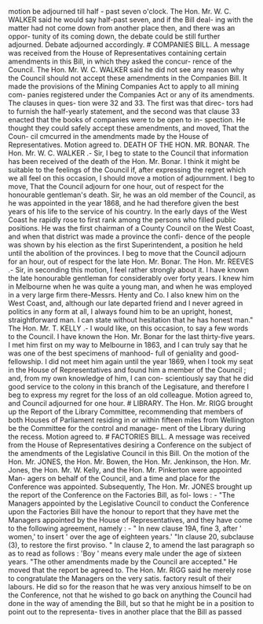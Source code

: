 motion be adjourned till half - past seven o'clock. The Hon. Mr. W. C. WALKER said he would say half-past seven, and if the Bill deal- ing with the matter had not come down from another place then, and there was an oppor- tunity of its coming down, the debate could be still further adjourned. Debate adjourned accordingly. # COMPANIES BILL. A message was received from the House of Representatives containing certain amendments in this Bill, in which they asked the concur- rence of the Council. The Hon. Mr. W. C. WALKER said he did not see any reason why the Council should not accept these amendments in the Companies Bill. It made the provisions of the Mining Companies Act to apply to all mining com- panies registered under the Companies Act or any of its amendments. The clauses in ques- tion were 32 and 33. The first was that direc- tors had to furnish the half-yearly statement, and the second was that clause 33 enacted that the books of companies were to be open to in- spection. He thought they could safely accept these amendments, and moved, That the Coun- cil cmcurred in the amendments made by the House of Representatives. Motion agreed to. DEATH OF THE HON. MR. BONAR. The Hon. Mr. W. C. WALKER .- Sir, I beg to state to the Council that information has been received of the death of the Hon. Mr. Bonar. I think it might be suitable to the feelings of the Council if, after expressing the regret which we all feel on this occasion, I should move a motion of adjournment. I beg to move, That the Council adjourn for one hour, out of respect for the honourable gentleman's death. Sir, he was an old member of the Council, as he was appointed in the year 1868, and he had therefore given the best years of his life to the service of his country. In the early days of the West Coast he rapidly rose to first rank among the persons who filled public positions. He was the first chairman of a County Council on the West Coast, and when that district was made a province the confi- dence of the people was shown by his election as the first Superintendent, a position he held until the abolition of the provinces. I beg to move that the Council adjourn for an hour, out of respect for the late Hon. Mr. Bonar. The Hon. Mr. REEVES .- Sir, in seconding this motion, I feel rather strongly about it. I have known the late honourable gentleman for considerably over forty years. I knew him in Melbourne when he was quite a young man, and when he was employed in a very large firm there-Messrs. Henty and Co. I also knew him on the West Coast, and, although our late departed friend and I never agreed in politics in any form at all, I always found him to be an upright, honest, straightforward man. I can state without hesitation that he has honest man." The Hon. Mr. T. KELLY .- I would like, on this occasion, to say a few words to the Council. I have known the Hon. Mr. Bonar for the last thirty-five years. I met him first on my way to Melbourne in 1863, and I can truly say that he was one of the best specimens of manhood- full of geniality and good-fellowship. I did not meet him again until the year 1869, when I took my seat in the House of Representatives and found him a member of the Council ; and, from my own knowledge of him, I can con- scientiously say that he did good service to the colony in this branch of the Legisature, and therefore I beg to express my regret for the loss of an old colleague. Motion agreed to, and Council adjourned for one hour. # LIBRARY. The Hon. Mr. RIGG brought up the Report of the Library Committee, recommending that members of both Houses of Parliament residing in or within fifteen miles from Wellington be the Committee for the control and manage- ment of the Library during the recess. Motion agreed to. # FACTORIES BILL. A message was received from the House of Representatives desiring a Conference on the subject of the amendments of the Legislative Council in this Bill. On the motion of the Hon. Mr. JONES, the Hon. Mr. Bowen, the Hon. Mr. Jenkinson, the Hon. Mr. Jones, the Hon. Mr. W. Kelly, and the Hon. Mr. Pinkerton were appointed Man- agers on behalf of the Council, and a time and place for the Conference was appointed. Subsequently, The Hon. Mr. JONES brought up the report of the Conference on the Factories Bill, as fol- lows : - "The Managers appointed by the Legislative Council to conduct the Conference upon the Factories Bill have the honour to report that they have met the Managers appointed by the House of Representatives, and they have come to the following agreement, namely : - " In new clause 19A, fine 3, after ' women,' to insert ' over the age of eighteen years.' "In clause 20, subclause (3), to restore the first proviso. " In clause 2, to amend the last paragraph so as to read as follows : 'Boy ' means every male under the age of sixteen years. "The other amendments made by the Council are accepted." He moved that the report be agreed to. The Hon. Mr. RIGG said he merely rose to congratulate the Managers on the very satis. factory result of their labours. He did so for the reason that he was very anxious himself to be on the Conference, not that he wished to go back on anything the Council had done in the way of amending the Bill, but so that he might be in a position to point out to the representa- tives in another place that the Bill as passed 